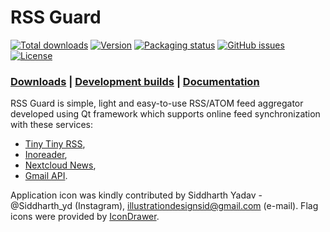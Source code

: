 RSS Guard
=========

[![Total downloads](https://img.shields.io/github/downloads/martinrotter/rssguard/total.svg?maxAge=360)](https://somsubhra.github.io/github-release-stats/?username=martinrotter&repository=rssguard&search=0)
[![Version](https://img.shields.io/github/release/martinrotter/rssguard.svg?maxAge=360)](https://raw.githubusercontent.com/martinrotter/rssguard/master/resources/text/CHANGELOG)
[![Packaging status](https://repology.org/badge/tiny-repos/rssguard.svg)](https://repology.org/project/rssguard/versions)
[![GitHub issues](https://img.shields.io/github/issues/martinrotter/rssguard.svg?maxAge=360)](https://github.com/martinrotter/rssguard/issues)
[![License](https://img.shields.io/github/license/martinrotter/rssguard.svg?maxAge=360000)](https://github.com/martinrotter/rssguard/blob/master/LICENSE.md)

### [Downloads](https://github.com/martinrotter/rssguard/releases) | [Development builds](https://github.com/martinrotter/rssguard/releases/tag/devbuild) | [Documentation](https://github.com/martinrotter/rssguard/blob/master/resources/docs/Documentation.md)

RSS Guard is simple, light and easy-to-use RSS/ATOM feed aggregator developed using Qt framework which supports online feed synchronization with these services:
* [Tiny Tiny RSS](https://tt-rss.org),
* [Inoreader](https://www.inoreader.com),
* [Nextcloud News](https://apps.nextcloud.com/apps/news),
* [Gmail API](https://developers.google.com/gmail/api).

Application icon was kindly contributed by Siddharth Yadav - @Siddharth_yd (Instagram), illustrationdesignsid@gmail.com (e-mail). Flag icons were provided by [IconDrawer](http://www.icondrawer.com).